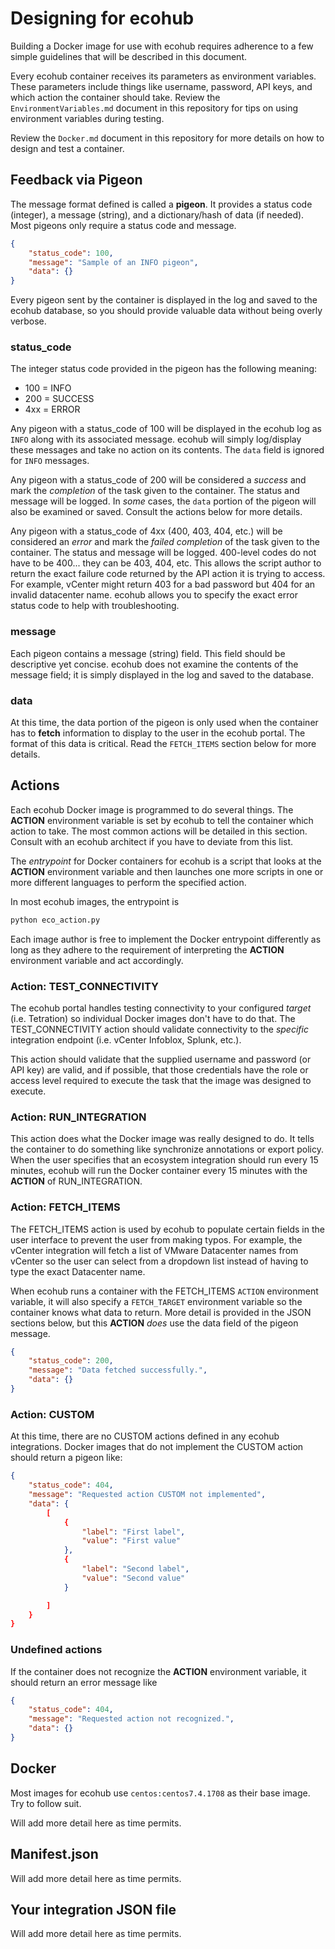 # Designing for ecohub

Building a Docker image for use with ecohub requires adherence to a few simple guidelines that will be described in this document.

Every ecohub container receives its parameters as environment variables. These parameters include things like username, password, API keys, and which action the container should take. Review the `EnvironmentVariables.md` document in this repository for tips on using environment variables during testing.

Review the `Docker.md` document in this repository for more details on how to design and test a container.

## Feedback via Pigeon

The message format defined is called a **pigeon**. It provides a status code (integer), a message (string), and a dictionary/hash of data (if needed). Most pigeons only require a status code and message.

```json
{
    "status_code": 100,
    "message": "Sample of an INFO pigeon",
    "data": {}
}
```

Every pigeon sent by the container is displayed in the log and saved to the ecohub database, so you should provide valuable data without being overly verbose.

### status_code

The integer status code provided in the pigeon has the following meaning:
- 100 = INFO
- 200 = SUCCESS
- 4xx = ERROR

Any pigeon with a status_code of 100 will be displayed in the ecohub log as `INFO` along with its associated message. ecohub will simply log/display these messages and take no action on its contents. The `data` field is ignored for `INFO` messages.

Any pigeon with a status_code of 200 will be considered a *success* and mark the *completion* of the task given to the container. The status and message will be logged. In *some* cases, the `data` portion of the pigeon will also be examined or saved. Consult the actions below for more details.

Any pigeon with a status_code of 4xx (400, 403, 404, etc.) will be considered an *error* and mark the *failed completion* of the task given to the container. The status and message will be logged. 400-level codes do not have to be 400... they can be 403, 404, etc. This allows the script author to return the exact failure code returned by the API action it is trying to access. For example, vCenter might return 403 for a bad password but 404 for an invalid datacenter name. ecohub allows you to specify the exact error status code to help with troubleshooting.

### message

Each pigeon contains a message (string) field. This field should be descriptive yet concise. ecohub does not examine the contents of the message field; it is simply displayed in the log and saved to the database.

### data

At this time, the data portion of the pigeon is only used when the container has to **fetch** information to display to the user in the ecohub portal. The format of this data is critical. Read the `FETCH_ITEMS` section below for more details.

## Actions

Each ecohub Docker image is programmed to do several things. The **ACTION** environment variable is set by ecohub to tell the container which action to take. The most common actions will be detailed in this section. Consult with an ecohub architect if you have to deviate from this list.

The *entrypoint* for Docker containers for ecohub is a script that looks at the **ACTION** environment variable and then launches one more scripts in one or more different languages to perform the specified action.

In most ecohub images, the entrypoint is

```python
python eco_action.py
```

Each image author is free to implement the Docker entrypoint differently as long as they adhere to the requirement of interpreting the **ACTION** environment variable and act accordingly.

### Action: TEST_CONNECTIVITY

The ecohub portal handles testing connectivity to your configured *target* (i.e. Tetration) so individual Docker images don't have to do that. The TEST_CONNECTIVITY  action should validate connectivity to the *specific* integration endpoint (i.e. vCenter Infoblox, Splunk, etc.).

This action should validate that the supplied username and password (or API key) are valid, and if possible, that those credentials have the role or access level required to execute the task that the image was designed to execute.

### Action: RUN_INTEGRATION

This action does what the Docker image was really designed to do. It tells the container to do something like synchronize annotations or export policy. When the user specifies that an ecosystem integration should run every 15 minutes, ecohub will run the Docker container every 15 minutes with the **ACTION** of RUN_INTEGRATION.

### Action: FETCH_ITEMS

The FETCH_ITEMS action is used by ecohub to populate certain fields in the user interface to prevent the user from making typos. For example, the vCenter integration will fetch a list of VMware Datacenter names from vCenter so the user can select from a dropdown list instead of having to type the exact Datacenter name. 

When ecohub runs a container with the FETCH_ITEMS `ACTION` environment variable, it will also specify a `FETCH_TARGET` environment variable so the container knows what data to return. More detail is provided in the JSON sections below, but this **ACTION** *does* use the data field of the pigeon message.

```json
{
    "status_code": 200,
    "message": "Data fetched successfully.",
    "data": {}
}
```

### Action: CUSTOM

At this time, there are no CUSTOM actions defined in any ecohub integrations. Docker images that do not implement the CUSTOM action should return a pigeon like:

```json
{
    "status_code": 404,
    "message": "Requested action CUSTOM not implemented",
    "data": {
        [
            {
                "label": "First label",
                "value": "First value"
            },
            {
                "label": "Second label",
                "value": "Second value"
            }

        ]
    }
}
```

### Undefined actions

If the container does not recognize the **ACTION** environment variable, it should return an error message like

```json
{
    "status_code": 404,
    "message": "Requested action not recognized.",
    "data": {}
}
```

## Docker

Most images for ecohub use `centos:centos7.4.1708` as their base image. Try to follow suit.

Will add more detail here as time permits.

## Manifest.json

Will add more detail here as time permits.

## Your integration JSON file

Will add more detail here as time permits.
